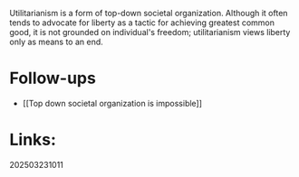 Utilitarianism is a form of top-down societal organization. Although it often tends to advocate for liberty as a tactic for achieving greatest common good,  it is not grounded on individual's freedom; utilitarianism views liberty only as means to an end.


# Follow-ups

- [[Top down societal organization is impossible]]
# Links: 



202503231011
